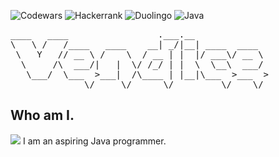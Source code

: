 ![Codewars](https://img.shields.io/badge/Codewars-B1361E?style=for-the-badge&logo=codewars&logoColor=grey)
![Hackerrank](https://img.shields.io/badge/-Hackerrank-2EC866?style=for-the-badge&logo=HackerRank&logoColor=white)
![Duolingo](https://img.shields.io/badge/Duolingo-%234DC730.svg?style=for-the-badge&logo=Duolingo&logoColor=white)
![Java](https://img.shields.io/badge/java-%23ED8B00.svg?style=for-the-badge&logo=openjdk&logoColor=white)

<pre>
____   ____                 .___.__              
\   \ /   /____   ____    __| _/|__| ____  ____  
 \   Y   // __ \ /    \  / __ | |  |/ ___\/ __ \
  \     /\  ___/|   |  \/ /_/ | |  \  \__\  ___/
   \___/  \___  >___|  /\____ | |__|\___  >___  >
              \/     \/      \/         \/    \/ 
</pre>

## Who am I. 
<img src="https://readme-typing-svg.herokuapp.com/?lines=Hello,+this+is+Sebastians+Site!&center=true&size=30">
I am an aspiring Java programmer.